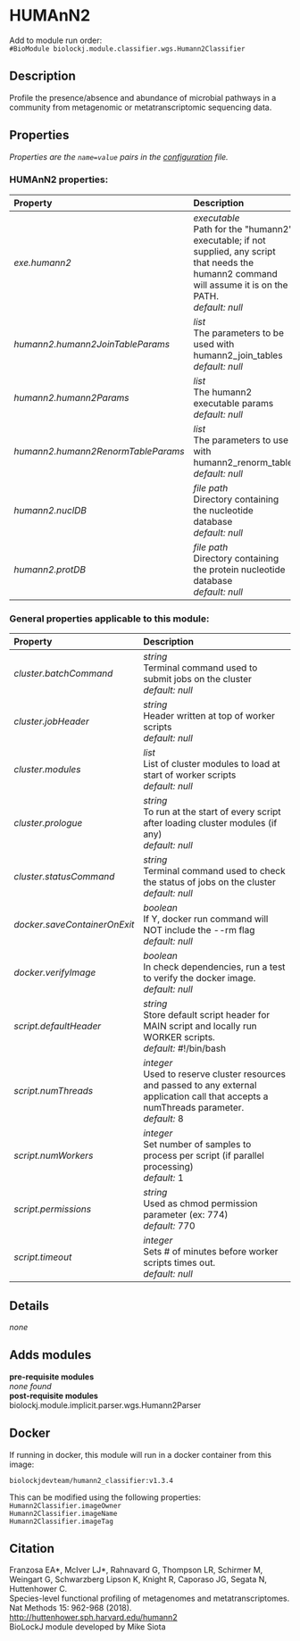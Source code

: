 # HUMAnN2
Add to module run order:                    
`#BioModule biolockj.module.classifier.wgs.Humann2Classifier`

## Description 
Profile the presence/absence and abundance of microbial pathways in a community from metagenomic or metatranscriptomic sequencing data.

## Properties 
*Properties are the `name=value` pairs in the [configuration](../../../Configuration#properties) file.*                   

### HUMAnN2 properties: 
| Property| Description |
| :--- | :--- |
| *exe.humann2* | _executable_ <br>Path for the "humann2" executable; if not supplied, any script that needs the humann2 command will assume it is on the PATH.<br>*default:*  *null* |
| *humann2.humann2JoinTableParams* | _list_ <br>The parameters to be used with humann2_join_tables<br>*default:*  *null* |
| *humann2.humann2Params* | _list_ <br>The humann2 executable params<br>*default:*  *null* |
| *humann2.humann2RenormTableParams* | _list_ <br>The parameters to use with humann2_renorm_table<br>*default:*  *null* |
| *humann2.nuclDB* | _file path_ <br>Directory containing the nucleotide database<br>*default:*  *null* |
| *humann2.protDB* | _file path_ <br>Directory containing the protein nucleotide database<br>*default:*  *null* |

### General properties applicable to this module: 
| Property| Description |
| :--- | :--- |
| *cluster.batchCommand* | _string_ <br>Terminal command used to submit jobs on the cluster<br>*default:*  *null* |
| *cluster.jobHeader* | _string_ <br>Header written at top of worker scripts<br>*default:*  *null* |
| *cluster.modules* | _list_ <br>List of cluster modules to load at start of worker scripts<br>*default:*  *null* |
| *cluster.prologue* | _string_ <br>To run at the start of every script after loading cluster modules (if any)<br>*default:*  *null* |
| *cluster.statusCommand* | _string_ <br>Terminal command used to check the status of jobs on the cluster<br>*default:*  *null* |
| *docker.saveContainerOnExit* | _boolean_ <br>If Y, docker run command will NOT include the --rm flag<br>*default:*  *null* |
| *docker.verifyImage* | _boolean_ <br>In check dependencies, run a test to verify the docker image.<br>*default:*  *null* |
| *script.defaultHeader* | _string_ <br>Store default script header for MAIN script and locally run WORKER scripts.<br>*default:*  #!/bin/bash |
| *script.numThreads* | _integer_ <br>Used to reserve cluster resources and passed to any external application call that accepts a numThreads parameter.<br>*default:*  8 |
| *script.numWorkers* | _integer_ <br>Set number of samples to process per script (if parallel processing)<br>*default:*  1 |
| *script.permissions* | _string_ <br>Used as chmod permission parameter (ex: 774)<br>*default:*  770 |
| *script.timeout* | _integer_ <br>Sets # of minutes before worker scripts times out.<br>*default:*  *null* |

## Details 
*none*

## Adds modules 
**pre-requisite modules**                    
*none found*                   
**post-requisite modules**                    
biolockj.module.implicit.parser.wgs.Humann2Parser                   

## Docker 
If running in docker, this module will run in a docker container from this image:<br>
```
biolockjdevteam/humann2_classifier:v1.3.4
```
This can be modified using the following properties:<br>
`Humann2Classifier.imageOwner`<br>
`Humann2Classifier.imageName`<br>
`Humann2Classifier.imageTag`<br>

## Citation 
Franzosa EA*, McIver LJ*, Rahnavard G, Thompson LR, Schirmer M, Weingart G, Schwarzberg Lipson K, Knight R, Caporaso JG, Segata N, Huttenhower C.                    
Species-level functional profiling of metagenomes and metatranscriptomes. Nat Methods 15: 962-968 (2018).                   
http://huttenhower.sph.harvard.edu/humann2                   
BioLockJ module developed by Mike Siota

